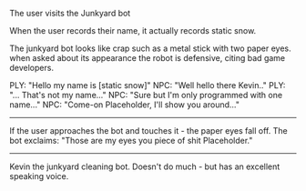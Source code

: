 The user visits the Junkyard bot

When the user records their name, it actually records static snow.

The junkyard bot looks like crap such as a metal stick with two paper eyes. when asked about its appearance the robot is defensive, citing bad game developers.


PLY: "Hello my name is [static snow]"
NPC: "Well hello there Kevin.."
PLY: "... That's not my name..."
NPC: "Sure but I'm only programmed with one name..."
NPC: "Come-on Placeholder, I'll show you around..."

---

If the user approaches the bot and touches it - the paper eyes fall off. The bot exclaims: "Those are my eyes you piece of shit Placeholder."

---

Kevin the junkyard cleaning bot. Doesn't do much - but has an excellent speaking voice.
